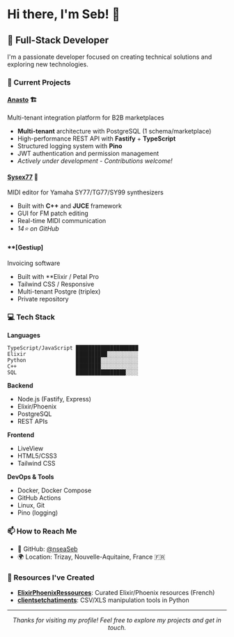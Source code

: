 # Hi there, I'm Seb! 👋

## 🚀 Full-Stack Developer 

I'm a passionate developer focused on creating technical solutions and exploring new technologies.

### 🔭 Current Projects

#### **[Anasto](https://github.com/nseaSeb/anasto)** 🏗️
Multi-tenant integration platform for B2B marketplaces
- **Multi-tenant** architecture with PostgreSQL (1 schema/marketplace)
- High-performance REST API with **Fastify** + **TypeScript**
- Structured logging system with **Pino**
- JWT authentication and permission management
- *Actively under development - Contributions welcome!*

#### **[Sysex77](https://github.com/nseaSeb/Sysex77)** 🎹
MIDI editor for Yamaha SY77/TG77/SY99 synthesizers
- Built with **C++** and **JUCE** framework
- GUI for FM patch editing
- Real-time MIDI communication
- *14⭐ on GitHub*

#### **[Gestiup]
Invoicing software
- Built with **Elixir / Petal Pro
- Tailwind CSS / Responsive
- Multi-tenant Postgre (triplex)
- Private repository

### 💻 Tech Stack

**Languages**
```
TypeScript/JavaScript ████████████████████ 
Elixir                ██████████░░░░░░░░░░
Python                ████████░░░░░░░░░░░░
C++                   ████████░░░░░░░░░░░░
SQL                   ████████████████░░░░
```

**Backend**
- Node.js (Fastify, Express)
- Elixir/Phoenix
- PostgreSQL
- REST APIs

**Frontend**
- LiveView
- HTML5/CSS3
- Tailwind CSS

**DevOps & Tools**
- Docker, Docker Compose
- GitHub Actions
- Linux, Git
- Pino (logging)

### 📫 How to Reach Me

- 🔗 GitHub: [@nseaSeb](https://github.com/nseaSeb)
- 🌍 Location: Trizay, Nouvelle-Aquitaine, France 🇫🇷

### 🎯 Resources I've Created

- **[ElixirPhoenixRessources](https://github.com/nseaSeb/ElixirPhoenixRessources)**: Curated Elixir/Phoenix resources (French)
- **[clientsetchatiments](https://github.com/nseaSeb/clientsetchatiments)**: CSV/XLS manipulation tools in Python

---

<div align="center">
  
*Thanks for visiting my profile! Feel free to explore my projects and get in touch.*

</div>


